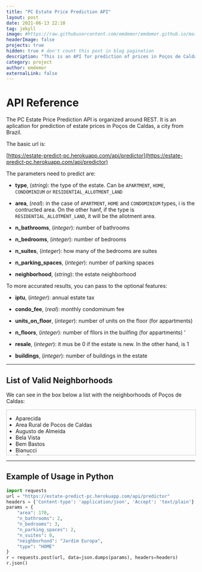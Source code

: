 ```yaml
---
title: "PC Estate Price Prediction API"
layout: post
date: 2021-06-13 22:10
tag: jekyll
image: #https://raw.githubusercontent.com/emdemor/emdemor.github.io/main/assets/images/pc.jpg
headerImage: false
projects: true
hidden: true # don't count this post in blog pagination
description: "This is an API for prediction of prices in Poços de Caldas, MG, Brazil"
category: project
author: emdemor
externalLink: false
---
```


<!-- ![Screenshot](https://raw.githubusercontent.com/sergiokopplin/indigo/gh-pages/assets/screen-shot.png) -->

# API Reference

The PC Estate Price Prediction API is organized around REST. It is an aplication for prediction of estate prices in Poços de Caldas, a city from Brazil.

The basic url is:

[https://estate-predict-pc.herokuapp.com/api/predictor](https://estate-predict-pc.herokuapp.com/api/predictor)

The parameters need to predict are:
* **type**, (*string*): the type of the estate. Can be `APARTMENT`, `HOME`, `CONDOMINIUM` or `RESIDENTIAL_ALLOTMENT_LAND`

* **area**, (*real*): in the case of `APARTMENT`, `HOME` and `CONDOMINIUM` types, i is the contructed area. On the other hanf, if the type is `RESIDENTIAL_ALLOTMENT_LAND`, it will be the allotment area.

* **n_bathrooms**, (*integer*): number of bathrooms

* **n_bedrooms**, (*integer*): number of bedrooms

* **n_suites**, (*integer*): how many of the bedrooms are suites

* **n_parking_spaces**, (*integer*): number of parking spaces

* **neighborhood**, (*string*): the estate neighborhood

To more accurated results, you can pass to the optional features:

* **iptu**, (*integer*): annual estate tax

* **condo_fee**, (*real*): monthly condominum fee

* **units_on_floor**, (*integer*): number of units on the floor (for appartments)

* **n_floors**, (*integer*): number of fllors in the builfing (for appartments)
'
* **resale**, (*integer*): it mus be 0 if the estate is new. In the other hand, is 1 

* **buildings**, (*integer*): number of buildings in the estate

---

## List of Valid Neighborhoods
We can see in the box below a list with the neighborhoods of Poços de Caldas:

<div style="height:120px;width:100%;border:1px solid #ccc; overflow:auto;">
<ul>
<li>Aparecida</li>
<li>Area Rural de Pocos de Caldas</li>
<li>Augusto de Almeida</li>
<li>Bela Vista</li>
<li>Bem Bastos</li>
<li>Bianucci</li>
<li>Boa Esperanca</li>
<li>Boa Esperança</li>
<li>Boa Esperanca II</li>
<li>Bortolan</li>
<li>Bortolan Norte I</li>
<li>Caio Junqueira</li>
<li>Campo da Mogiana</li>
<li>Campo do Retirinho</li>
<li>Campos Elíseos</li>
<li>Cascatinha</li>
<li>Castanheiras</li>
<li>Centro</li>
<li>Chácara Alvorada</li>
<li>Chacara dos Cravos</li>
<li>Chácara dos Cravos</li>
<li>Chacara Rancho Azul</li>
<li>Condominio Pitangueiras</li>
<li>Conjunto Habitacional Eng. Pedro Afonso Junqueira</li>
<li>Conjunto Habitacional Pedro Afonso Junqueira</li>
<li>Country Club</li>
<li>Da Saude</li>
<li>Dom Bosco</li>
<li>Dom Bosco I, II, III</li>
<li>Dos Funcionários</li>
<li>Estancia Pocos de Caldas</li>
<li>Estância Poços de Caldas</li>
<li>Estância São José</li>
<li>Funcionarios</li>
<li>Funcionários</li>
<li>Gama Cruz</li>
<li>Gato Preto</li>
<li>Jardim Aeroporto</li>
<li>Jardim Amaryllis</li>
<li>Jardim America</li>
<li>Jardim América</li>
<li>Jardim Bandeirantes</li>
<li>Jardim Bela Vista</li>
<li>Jardim Brasil</li>
<li>Jardim Campos Elísios</li>
<li>Jardim Carolina</li>
<li>Jardim Cascatinha</li>
<li>Jardim Centenario</li>
<li>Jardim Centenário</li>
<li>Jardim Country Club</li>
<li>Jardim Daniele</li>
<li>Jardim Das Acácias</li>
<li>Jardim das Amaryllis</li>
<li>Jardim das Azáleas</li>
<li>Jardim Das Azaléias</li>
<li>Jardim Das Hortênsias</li>
<li>Jardim das Hortênsias</li>
<li>Jardim Del Rey</li>
<li>Jardim do Contorno</li>
<li>Jardim do Ginasio</li>
<li>Jardim dos Estados</li>
<li>Jardim dos Manacas</li>
<li>Jardim dos Manacás</li>
<li>Jardim Doutor Ottoni</li>
<li>Jardim Elvira Dias</li>
<li>Jardim Esmeralda</li>
<li>Jardim Esperança</li>
<li>Jardim Europa</li>
<li>Jardim Filipino</li>
<li>Jardim Formosa</li>
<li>Jardim Ginásio</li>
<li>Jardim Ipê</li>
<li>Jardim Itamaraty I</li>
<li>Jardim Itamaraty I, II, III, IV e V</li>
<li>Jardim Itamaraty II</li>
<li>Jardim Itamaraty III</li>
<li>Jardim Itamaraty V</li>
<li>Jardim Kennedy</li>
<li>Jardim Kennedy I e II</li>
<li>Jardim Monte Almo</li>
<li>Jardim Nova Aparecida</li>
<li>Jardim Novo Mundo</li>
<li>Jardim Ottoni</li>
<li>Jardim Paraíso</li>
<li>Jardim Philadelphia</li>
<li>Jardim Philadélphia</li>
<li>Jardim Philadelphia II</li>
<li>Jardim Planalto</li>
<li>Jardim Quisisana</li>
<li>Jardim Regina</li>
<li>Jardim Santa Augusta</li>
<li>Jardim Santa Lúcia</li>
<li>Jardim Santa Margarida</li>
<li>Jardim Santa Rita</li>
<li>Jardim Santa Rosalia</li>
<li>Jardim São Bento</li>
<li>Jardim Sao Jorge</li>
<li>Jardim São Paulo</li>
<li>Jardim Vitoria</li>
<li>Jardim Vitória</li>
<li>Jardim Vitoria Iv</li>
<li>Jardim Vitoria V</li>
<li>João Pinheiro</li>
<li>José Carlos</li>
<li>Loteamento Caldense</li>
<li>Loteamento Jardim Nova Europa</li>
<li>Loteamento Nova Primavera</li>
<li>Loteamento Residencial Santa Clara II</li>
<li>Loteamento Vila Flora II</li>
<li>Marçal Santos</li>
<li>Marçal Santos </li>
<li>Marco Divisório</li>
<li>Monte Almo</li>
<li>Monte Verde</li>
<li>Morada das Flores</li>
<li>Morada Dos Pássaros</li>
<li>Morada dos Pássaros</li>
<li>Nossa Senhora Aparecida</li>
<li>Nossa Senhora da Saúde</li>
<li>Nova Aparecida</li>
<li>Nova Aurora</li>
<li>Panorama</li>
<li>Parque das Nações</li>
<li>Parque Manuel Marques</li>
<li>Parque Nova Aurora</li>
<li>Parque Pinheiros</li>
<li>Parque Primavera</li>
<li>Parque San Carlo</li>
<li>Parque São Sebastião </li>
<li>Parque Véu das Noivas</li>
<li>Ponte Coberta</li>
<li>Ponte Preta</li>
<li>Pqe Nações</li>
<li>Residencial Greenville</li>
<li>Residencial Mantiqueira</li>
<li>Residencial Morumbi</li>
<li>Residencial Paineiras</li>
<li>Residencial Pitangueiras</li>
<li>Residencial Portal do Sol</li>
<li>Residencial Santa Clara</li>
<li>Residencial São Bernardo</li>
<li>Residencial Summer Ville</li>
<li>Residencial Torre</li>
<li>Residencial Veredas</li>
<li>Santa Angela</li>
<li>Santa Ângela</li>
<li>Santa Angela IV</li>
<li>Santa Augusta</li>
<li>Santa Emilia</li>
<li>Santa Emília</li>
<li>Santa Helena</li>
<li>Santa Lucia</li>
<li>Santa Lúcia</li>
<li>Santa Margarida</li>
<li>Santa Maria</li>
<li>Santa Rosália</li>
<li>Santa Teresa</li>
<li>Santana</li>
<li>Santana do Pedregal</li>
<li>Santo André</li>
<li>São Benedito</li>
<li>São Geraldo</li>
<li>São João</li>
<li>São Jorge</li>
<li>São José</li>
<li>São Sebastião</li>
<li>Vale das Antas</li>
<li>Vila Bela</li>
<li>Vila Cruz</li>
<li>Vila Fátima</li>
<li>Vila Flora</li>
<li>Vila Guaporé</li>
<li>Vila Iguatimara</li>
<li>Vila Iguatimara e Fatima</li>
<li>Vila Jose Carlos</li>
<li>Vila Líder</li>
<li>Vila Matilde</li>
<li>Vila Menezes</li>
<li>Vila Miglioranzi</li>
<li>Vila Nossa Senhora de Fatima</li>
<li>Vila Nova</li>
<li>Vila Olímpica</li>
<li>Vila Rica</li>
<li>Vila Togni</li>
<li>Vila Verde</li>
<li>Village São Luís</li>
<li>Village São Luiz</li>
</ul>
</div>

---

## Example of Usage in Python
``` python
import requests
url = "https://estate-predict-pc.herokuapp.com/api/predictor"
headers = {'Content-type': 'application/json', 'Accept': 'text/plain'}
params = {
    "area": 170,
    "n_bathrooms": 2,
    "n_bedrooms": 3,
    "n_parking_spaces": 2,
    "n_suites": 0,
    "neighborhood": "Jardim Europa",
    "type": "HOME"
}
r = requests.post(url, data=json.dumps(params), headers=headers)
r.json()
```
